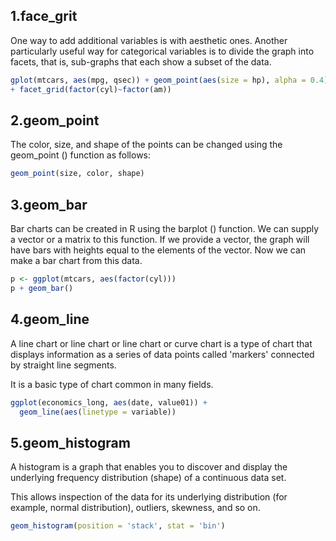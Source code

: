## 1.face_grit
One way to add additional variables is with aesthetic ones. Another particularly useful way for categorical variables is to divide the graph into facets, that is, sub-graphs that each show a subset of the data.
```R
gplot(mtcars, aes(mpg, qsec)) + geom_point(aes(size = hp), alpha = 0.4)
+ facet_grid(factor(cyl)~factor(am))
```


## 2.geom_point
The color, size, and shape of the points can be changed using the geom_point () function as follows:


```R
geom_point(size, color, shape)
```



## 3.geom_bar
Bar charts can be created in R using the barplot () function. We can supply a vector or a matrix to this function. If we provide a vector, the graph will have bars with heights equal to the elements of the vector.
Now we can make a bar chart from this data.

```R
p <- ggplot(mtcars, aes(factor(cyl)))
p + geom_bar()
```

## 4.geom_line

A line chart or line chart or line chart or curve chart is a type of chart that displays information as a series of data points called 'markers' connected by straight line segments.

It is a basic type of chart common in many fields.

```R
ggplot(economics_long, aes(date, value01)) +
  geom_line(aes(linetype = variable))

```



## 5.geom_histogram
A histogram is a graph that enables you to discover and display the underlying frequency distribution (shape) of a continuous data set.

This allows inspection of the data for its underlying distribution (for example, normal distribution), outliers, skewness, and so on.



```R
geom_histogram(position = 'stack', stat = 'bin')

```







